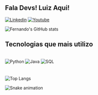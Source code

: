 ## Fala Devs! Luiz Aqui!

[![Linkedin](https://img.shields.io/badge/LinkedIn-0077B5?style=for-the-badge&logo=linkedin&logoColor=white)](https://www.linkedin.com/in/luizfernandotr/)
[![Youtube](https://img.shields.io/badge/YouTube-FF0000?style=for-the-badge&logo=youtube&logoColor=white)](https://www.youtube.com/channel/UC3MAM4GFtpvHFjdBYXCnHGw)

![Fernando's GitHub stats](https://github-readme-stats.vercel.app/api?username=oluuizfernando&show_icons=true&theme=transparent)

## Tecnologias que mais utilizo
<div style="display: inline_block"><br/>
  <img align="center" alt="Python" src="https://img.shields.io/badge/Python-3776AB?style=for-the-badge&logo=python&logoColor=white"/>
  <img align="center" alt="Java" src="https://img.shields.io/badge/Java-ED8B00?style=for-the-badge&logo=openjdk&logoColor=white"/>
  <img align="center" alt="SQL" src="https://img.shields.io/badge/MySQL-00000F?style=for-the-badge&logo=mysql&logoColor=white"/>
  <h1></h1>
</div>

![Top Langs](https://github-readme-stats.vercel.app/api/top-langs/?username=oluuizfernando&langs_count=8)
  
![Snake animation](https://github.com/LuigiGF/LuigiGF/blob/output/github-contribution-grid-snake.svg)
